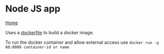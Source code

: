 # Node JS app

[Home](../../readme.md)

Uses a [dockerfile](./dockerfile) to build a docker image.

To run the docker container and allow external access use `docker run -p 80:8080 container-id or name`
